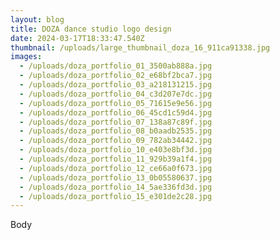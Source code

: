 ```yaml
---
layout: blog
title: DOZA dance studio logo design
date: 2024-03-17T18:33:47.540Z
thumbnail: /uploads/large_thumbnail_doza_16_911ca91338.jpg
images:
  - /uploads/doza_portfolio_01_3500ab888a.jpg
  - /uploads/doza_portfolio_02_e68bf2bca7.jpg
  - /uploads/doza_portfolio_03_a218131215.jpg
  - /uploads/doza_portfolio_04_c3d207e7dc.jpg
  - /uploads/doza_portfolio_05_71615e9e56.jpg
  - /uploads/doza_portfolio_06_45cd1c59d4.jpg
  - /uploads/doza_portfolio_07_138a87c89f.jpg
  - /uploads/doza_portfolio_08_b0aadb2535.jpg
  - /uploads/doza_portfolio_09_782ab34442.jpg
  - /uploads/doza_portfolio_10_e403e8bf3d.jpg
  - /uploads/doza_portfolio_11_929b39a1f4.jpg
  - /uploads/doza_portfolio_12_ce66a0f673.jpg
  - /uploads/doza_portfolio_13_0b05580637.jpg
  - /uploads/doza_portfolio_14_5ae336fd3d.jpg
  - /uploads/doza_portfolio_15_e301de2c28.jpg
---
```

Body
